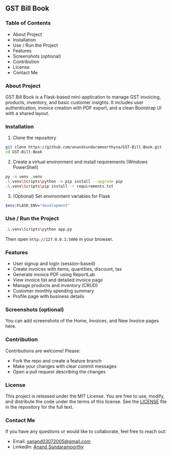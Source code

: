 ## GST Bill Book

### Table of Contents
- About Project
- Installation
- Use / Run the Project
- Features
- Screenshots (optional)
- Contribution
- License
- Contact Me

### About Project
GST Bill Book is a Flask-based mini-application to manage GST invoicing, products, inventory, and basic customer insights. It includes user authentication, invoice creation with PDF export, and a clean Bootstrap UI with a shared layout.

### Installation
1) Clone the repository
```bash
git clone https://github.com/anandsundaramoorthysa/GST-Bill-Book.git
cd GST-Bill-Book
```
2) Create a virtual environment and install requirements (Windows PowerShell)
```bash
py -m venv .venv
.\.venv\Scripts\python -m pip install --upgrade pip
.\.venv\Scripts\pip install -r requirements.txt
```
3) (Optional) Set environment variables for Flask
```bash
$env:FLASK_ENV="development"
```

### Use / Run the Project
```bash
.\.venv\Scripts\python app.py
```
Then open `http://127.0.0.1:5000` in your browser.

### Features
- User signup and login (session-based)
- Create invoices with items, quantities, discount, tax
- Generate invoice PDF using ReportLab
- View invoice list and detailed invoice page
- Manage products and inventory (CRUD)
- Customer monthly spending summary
- Profile page with business details

### Screenshots (optional)
You can add screenshots of the Home, Invoices, and New Invoice pages here.

### Contribution
Contributions are welcome! Please:
- Fork the repo and create a feature branch
- Make your changes with clear commit messages
- Open a pull request describing the changes

### License

This project is released under the MIT License. You are free to use, modify, and distribute the code under the terms of this license. See the [LICENSE](LICENSE) file in the repository for the full text.

### Contact Me
If you have any questions or would like to collaborate, feel free to reach out:
- Email: [sanand03072005@gmail.com](mailto:sanand03072005@gmail.com?subject=Inquiry%20About%20GST%20Bill%20Book&body=Hi%20Anand,%0A%0AI'm%20interested%20in%20learning%20more%20about%20the%20GST%20Bill%20Book%20you%20developed.%20I%20have%20some%20questions%20about%20its%20features,%20invoice%20generation,%20and%20possible%20collaboration.%0A%0AThank%20you!%0A%0ABest%20regards,%0A[Your%20Name])
- LinkedIn: [Anand Sundaramoorthy](https://www.linkedin.com/in/anandsundaramoorthysa/)



